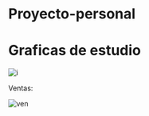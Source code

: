 # Proyecto-personal
# Graficas de estudio

![](https://lh3.googleusercontent.com/gfFMNljuaCTNVyIDxGvfT9a_gtiKXpQ5S1SXpnwMkrDNCsksGKC0nFU_xsdoDaDQYRovEAbiiC4h "i")

Ventas:

![](https://lh3.googleusercontent.com/laeA9MY5DQxFgDd6m5nTzqoperG9Xc2L9-isRi5OroYCD2GHH2LooteetcQm_UmpuwNeqCrwPYD5 "ven")
